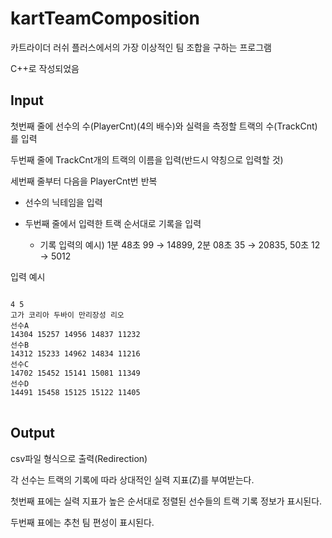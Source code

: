 kartTeamComposition
===

카트라이더 러쉬 플러스에서의 가장 이상적인 팀 조합을 구하는 프로그램

C++로 작성되었음

Input
---

첫번째 줄에 선수의 수(PlayerCnt)(4의 배수)와 실력을 측정할 트랙의 수(TrackCnt)를 입력

두번째 줄에 TrackCnt개의 트랙의 이름을 입력(반드시 약칭으로 입력할 것)

세번째 줄부터 다음을 PlayerCnt번 반복

  + 선수의 닉테임을 입력
  
  + 두번째 줄에서 입력한 트랙 순서대로 기록을 입력
  
    + 기록 입력의 예시) 1분 48초 99 → 14899, 2분 08초 35 → 20835, 50초 12 → 5012
 
입력 예시

<pre>
<code>
4 5
고가 코리아 두바이 만리장성 리오
선수A
14304 15257 14956 14837 11232
선수B
14312 15233 14962 14834 11216
선수C
14702 15452 15141 15081 11349
선수D
14491 15458 15125 15122 11405
</code>
</pre>

Output
---

csv파일 형식으로 출력(Redirection)

각 선수는 트랙의 기록에 따라 상대적인 실력 지표(Z)를 부여받는다.

첫번째 표에는 실력 지표가 높은 순서대로 정렬된 선수들의 트랙 기록 정보가 표시된다.

두번째 표에는 추천 팀 편성이 표시된다.
